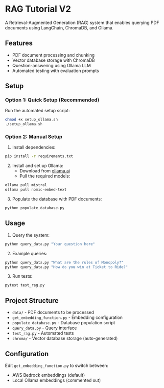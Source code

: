 # RAG Tutorial V2

A Retrieval-Augmented Generation (RAG) system that enables querying PDF documents using LangChain, ChromaDB, and Ollama.

## Features

- PDF document processing and chunking
- Vector database storage with ChromaDB
- Question-answering using Ollama LLM
- Automated testing with evaluation prompts

## Setup

### Option 1: Quick Setup (Recommended)
Run the automated setup script:
```bash
chmod +x setup_ollama.sh
./setup_ollama.sh
```

### Option 2: Manual Setup

1. Install dependencies:
```bash
pip install -r requirements.txt
```

2. Install and set up Ollama:
   - Download from [ollama.ai](https://ollama.ai)
   - Pull the required models:
```bash
ollama pull mistral
ollama pull nomic-embed-text
```

3. Populate the database with PDF documents:
```bash
python populate_database.py
```

## Usage

1. Query the system:
```bash
python query_data.py "Your question here"
```

2. Example queries:
```bash
python query_data.py "What are the rules of Monopoly?"
python query_data.py "How do you win at Ticket to Ride?"
```

3. Run tests:
```bash
pytest test_rag.py
```

## Project Structure

- `data/` - PDF documents to be processed
- `get_embedding_function.py` - Embedding configuration
- `populate_database.py` - Database population script
- `query_data.py` - Query interface
- `test_rag.py` - Automated tests
- `chroma/` - Vector database storage (auto-generated)

## Configuration

Edit `get_embedding_function.py` to switch between:
- AWS Bedrock embeddings (default)
- Local Ollama embeddings (commented out)
